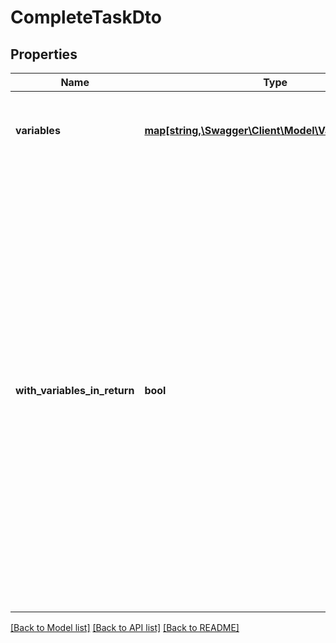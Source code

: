 # CompleteTaskDto

## Properties
Name | Type | Description | Notes
------------ | ------------- | ------------- | -------------
**variables** | [**map[string,\Swagger\Client\Model\VariableValueDto]**](VariableValueDto.md) | A JSON object containing variable key-value pairs. | [optional] 
**with_variables_in_return** | **bool** | Indicates whether the response should contain the process variables or not. The default is &#x60;false&#x60; with a response code of &#x60;204&#x60;. If set to &#x60;true&#x60; the response contains the process variables and has a response code of &#x60;200&#x60;. If the task is not associated with a process instance (e.g. if it&#x27;s part of a case instance) no variables will be returned. | [optional] [default to false]

[[Back to Model list]](../../README.md#documentation-for-models) [[Back to API list]](../../README.md#documentation-for-api-endpoints) [[Back to README]](../../README.md)

